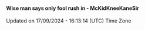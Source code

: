 #### Wise man says only fool rush in - McKidKneeKaneSir
Updated on 17/09/2024 - 16:13:14 (UTC) Time Zone
